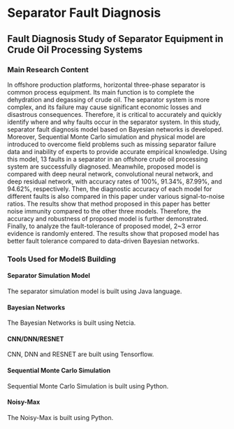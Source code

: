 # Separator Fault Diagnosis
## Fault Diagnosis Study of Separator Equipment in Crude Oil Processing Systems
### Main Research Content
In offshore production platforms, horizontal three-phase separator is common process equipment. Its main function is to complete the dehydration and degassing of crude oil. The separator system is more complex, and its failure may cause significant economic losses and disastrous consequences. Therefore, it is critical to accurately and quickly identify where and why faults occur in the separator system. In this study, separator fault diagnosis model based on Bayesian networks is developed. Moreover, Sequential Monte Carlo simulation and physical model are introduced to overcome field problems such as missing separator failure data and inability of experts to provide accurate empirical knowledge. Using this model, 13 faults in a separator in an offshore crude oil processing system are successfully diagnosed. Meanwhile, proposed model is compared with deep neural network, convolutional neural network, and deep residual network, with accuracy rates of 100%, 91.34%, 87.99%, and 94.62%, respectively. Then, the diagnostic accuracy of each model for different faults is also compared in this paper under various signal-to-noise ratios. The results show that method proposed in this paper has better noise immunity compared to the other three models. Therefore, the accuracy and robustness of proposed model is further demonstrated. Finally, to analyze the fault-tolerance of proposed model, 2~3 error evidence is randomly entered. The results show that proposed model has better fault tolerance compared to data-driven Bayesian networks. 
### Tools Used for ModelS Building
#### Separator Simulation Model
The separator simulation model is built using Java language.
#### Bayesian Networks
The Bayesian Networks is built using Netcia.
#### CNN/DNN/RESNET
CNN, DNN and RESNET are built using Tensorflow.
#### Sequential Monte Carlo Simulation
Sequential Monte Carlo Simulation is built using Python.
#### Noisy-Max
The Noisy-Max is built using Python.
